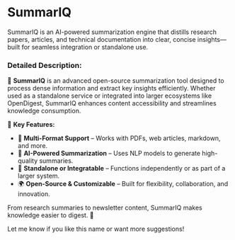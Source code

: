 # SummarIQ

SummarIQ is an AI-powered summarization engine that distills research papers, articles, and technical documentation into clear, concise insights—built for seamless integration or standalone use.  

### **Detailed Description:**  
📄 **SummarIQ** is an advanced open-source summarization tool designed to process dense information and extract key insights efficiently. Whether used as a standalone service or integrated into larger ecosystems like OpenDigest, SummarIQ enhances content accessibility and streamlines knowledge consumption.  

🔹 **Key Features:**  
- 📑 **Multi-Format Support** – Works with PDFs, web articles, markdown, and more.  
- 🤖 **AI-Powered Summarization** – Uses NLP models to generate high-quality summaries.  
- 🔗 **Standalone or Integratable** – Functions independently or as part of a larger system.  
- 🌍 **Open-Source & Customizable** – Built for flexibility, collaboration, and innovation.  

From research summaries to newsletter content, SummarIQ makes knowledge easier to digest. 🚀  

Let me know if you like this name or want more suggestions!
